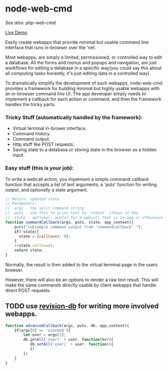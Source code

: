 # node-web-cmd
_See also: php-web-cmd._

[Live Demo](https://zxe0.nfshost.com/cmd/)

Easily create webapps that provide minimal but usable command line interface that runs in-browser over the 'net.

Most webapps, are simply a limited, permissioned, or controlled way to edit a database.
All the forms and menus and popups and navigation, are just workflows for editing
a database in a specific way(you could say this about all computing tasks honestly,
it's just editing data in a controlled way).

To dramatically simplify the development of such webapps,
node-web-cmd provides a framework for building minimal but highly
usable webapps with an in-browser command line UI.  The app developer
simply needs to implement a callback for each action or command,
and then the framework handles the tricky parts:

### Tricky Stuff (automatically handled by the framework):
 * Virtual terminal in-brower interface.
 * Command history.
 * Command output.
 * Http stuff like POST requests.
 * Saving state to a database or storing state in the browser as a hidden input.

### Easy stuff (this is your job):
To write a webcall action, you implement a simple command callback function that accepts a list of
text arguments, a 'puts' function for writing output, and optionally a state argument.


```javascript
// Return: updated state
// Parameters:
//  args - the split command string
//  puts - use this to print text to 'stdout' (shows in the 
//  state - optional. useful for a webcall that is an app or otherwise has persistent state.
function commandCallback(args, puts, state, app_context){
    puts("\nExample command output from 'commandCallback'.");
    if(!state){
      state = {callCount: 0};
    }
    ++state.callCount;
    return state;
}
```

Normally, the result is then added to the virtual terminal page in the users browser.

However, there will also be an options to render a raw text result.  This will make the same
commands directly usable by client webapps that handle direct POST requests.


## TODO use [revision-db](https://github.com/derekmc/revision-db) for writing more involved webapps.
```javascript
function advancedCallback(args, puts, db, app_context){
    if(args[0] == 'usermod'){
        let user = args[1];
        db.getAll('user|' + user, function(kvr){
           db.setAll('user|' + user, function(){
           })
        })
    }
}
```
